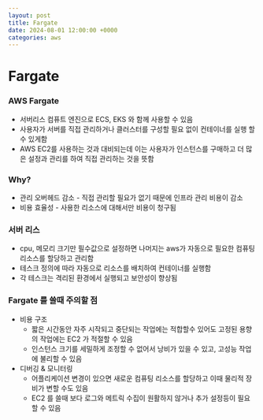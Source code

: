```yaml
---
layout: post
title: Fargate
date: 2024-08-01 12:00:00 +0000
categories: aws
---
```

# Fargate

### AWS Fargate
- 서버리스 컴퓨트 엔진으로 ECS, EKS 와 함께 사용할 수 있음
- 사용자가 서버를 직접 관리하거나 클러스터를 구성할 필요 없이 컨테이너를 실행 할 수 있게함
- AWS EC2를 사용하는 것과 대비되는데 이는 사용자가 인스턴스를 구매하고 더 많은 설정과 관리를 하여 직접 관리하는 것을 뜻함

### Why?
- 관리 오버헤드 감소 - 직접 관리할 필요가 없기 때문에 인프라 관리 비용이 감소
- 비용 효율성 - 사용한 리소스에 대해서만 비용이 청구됨

### 서버 리스
- cpu, 메모리 크기만 필수값으로 설정하면 나머지는 aws가 자동으로 필요한 컴퓨팅 리소스를 할당하고 관리함
- 테스크 정의에 따라 자동으로 리소스를 배치하여 컨테이너를 실행함
- 각 테스크는 격리된 환경에서 실행되고 보안성이 향상됨

### Fargate 를 쓸때 주의할 점
- 비용 구조
	- 짧은 시간동안 자주 시작되고 중단되는 작업에는 적합할수 있어도 고정된 용향의 작업에는 EC2 가 적절할 수 있음
	- 인스턴스 크기를 세밀하게 조정할 수 없어서 낭비가 있을 수 있고, 고성능 작업에 불리할 수 있음
- 디버깅 & 모니터링
	- 어플리케이션 변경이 있으면 새로운 컴퓨팅 리소스를 할당하고 이때 물리적 장비가 변할 수도 있음
	- EC2 를 쓸때 보다 로그와 메트릭 수집이 원활하지 않거나 추가 설정등이 필요할 수 있음